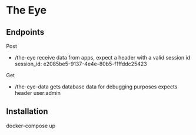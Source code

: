 # The Eye



## Endpoints

Post
- /the-eye receive data from apps, expect a header with a valid session id session_id: e2085be5-9137-4e4e-80b5-f1ffddc25423 

Get
- /the-eye-data gets database data for debugging purposes expects header user:admin



## Installation

docker-compose up
